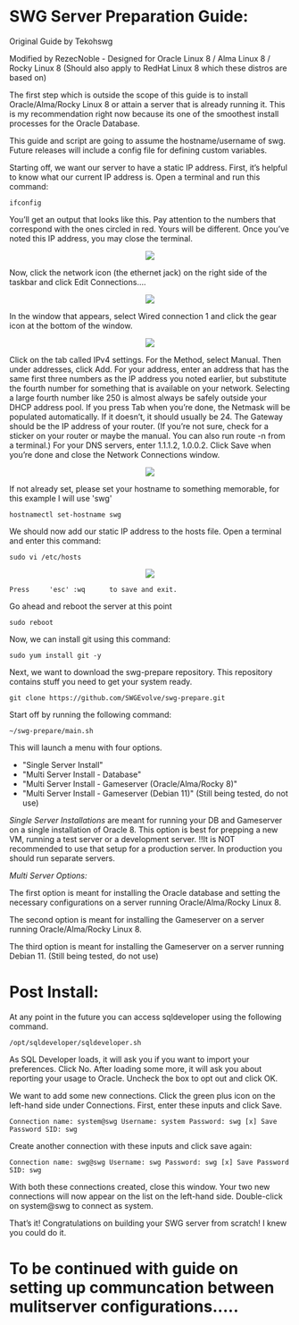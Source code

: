 # SWG Server Preparation Guide:

Original Guide by Tekohswg

Modified by RezecNoble - Designed for Oracle Linux 8 / Alma Linux 8 / Rocky Linux 8
(Should also apply to RedHat Linux 8 which these distros are based on)

The first step which is outside the scope of this guide is to install Oracle/Alma/Rocky Linux 8 or attain a server that is already running it. This is my recommendation right now because its one of the smoothest install processes for the Oracle Database.

This guide and script are going to assume the hostname/username of swg. Future releases will include a config file for defining custom variables.

Starting off, we want our server to have a static IP address. First, it’s helpful to know what our current IP address is. Open a terminal and run this command:

`ifconfig`

You’ll get an output that looks like this. Pay attention to the numbers that correspond with the ones circled in red. Yours will be different. Once you’ve noted this IP address, you may close the terminal.

<p align="center">
  <img src="/screenshots/img1.jpg">
</p>

Now, click the network icon (the ethernet jack) on the right side of the taskbar and click Edit Connections.... 

<p align="center">
  <img src="/screenshots/img2.jpg">
</p>

In the window that appears, select Wired connection 1 and click the gear icon at the bottom of the window. 

<p align="center">
  <img src="/screenshots/img3.jpg">
</p>

Click on the tab called IPv4 settings. For the Method, select Manual. Then under addresses, click Add. For your address, enter an address that has the same first three numbers as the IP address you noted earlier, but substitute the fourth number for something that is available on your network. Selecting a large fourth number like 250 is almost always be safely outside your DHCP address pool. If you press Tab when you’re done, the Netmask will be populated automatically. If it doesn’t, it should usually be 24. The Gateway should be the IP address of your router. (If you’re not sure, check for a sticker on your router or maybe the manual. You can also run route -n from a terminal.) For your DNS servers, enter 1.1.1.2, 1.0.0.2. Click Save when you’re done and close the Network Connections window.

<p align="center">
  <img src="/screenshots/img4.jpg">
</p>

If not already set, please set your hostname to something memorable, for this example I will use 'swg'

`hostnamectl set-hostname swg`

We should now add our static IP address to the hosts file. Open a terminal and enter this command:

`sudo vi /etc/hosts`

<p align="center">
  <img src="/screenshots/img5.jpg">
</p>

`Press     'esc' :wq      to save and exit.`

Go ahead and reboot the server at this point

`sudo reboot`

Now, we can install git using this command:

`sudo yum install git -y`

Next, we want to download the swg-prepare repository. This repository contains stuff you need to get your system ready.

`git clone https://github.com/SWGEvolve/swg-prepare.git`

Start off by running the following command:

`~/swg-prepare/main.sh`

This will launch a menu with four options.

- "Single Server Install"
- "Multi Server Install - Database"
- "Multi Server Install - Gameserver (Oracle/Alma/Rocky 8)"
- "Multi Server Install - Gameserver (Debian 11)" (Still being tested, do not use)

<em>Single Server Installations</em> are meant for running your DB and Gameserver on a single installation of Oracle 8.
This option is best for prepping a new VM, running a test server or a development server.
!!It is NOT recommended to use that setup for a production server. In production you should run separate servers.

<em>Multi Server Options:</em>

The first option is meant for installing the Oracle database and setting the necessary configurations on a server running Oracle/Alma/Rocky Linux 8.

The second option is meant for installing the Gameserver on a server running Oracle/Alma/Rocky Linux 8.

The third option is meant for installing the Gameserver on a server running Debian 11. (Still being tested, do not use)


# Post Install:

At any point in the future you can access sqldeveloper using the following command.

`/opt/sqldeveloper/sqldeveloper.sh`

As SQL Developer loads, it will ask you if you want to import your preferences. Click No. After loading some more, it will ask you about reporting your usage to Oracle. Uncheck the box to opt out and click OK.

We want to add some new connections. Click the green plus icon on the left-hand side under Connections. First, enter these inputs and click Save.

`Connection name: system@swg
Username: system
Password: swg
[x] Save Password
SID: swg`

Create another connection with these inputs and click save again:

`Connection name: swg@swg
Username: swg
Password: swg
[x] Save Password
SID: swg`

With both these connections created, close this window. Your two new connections will now appear on the list on the left-hand side. Double-click on system@swg to connect as system.

That’s it! Congratulations on building your SWG server from scratch! I knew you could do it.




# To be continued with guide on setting up communcation between mulitserver configurations.....

